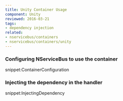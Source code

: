 ```yaml
---
title: Unity Container Usage
component: Unity
reviewed: 2016-03-21
tags:
- dependency injection
related:
- nservicebus/containers
- nservicebus/containers/unity
---
```


### Configuring NServiceBus to use the container

snippet:ContainerConfiguration


### Injecting the dependency in the handler

snippet:InjectingDependency